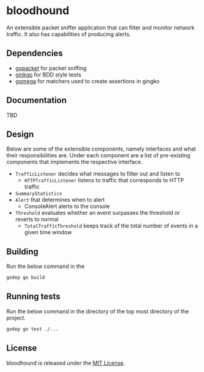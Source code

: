 # bloodhound

An extensible packet sniffer application that can filter and monitor network traffic. It also has capabilities of producing alerts.

## Dependencies

- [gopacket](https://github.com/google/gopacket) for packet sniffing
- [ginkgo](https://github.com/onsi/ginkgo) for BDD style tests
- [gomega](github.com/onsi/gomega) for matchers used to create assertions in gingko

## Documentation

TBD

## Design

Below are some of the extensible components, namely interfaces and what their responsibilities are. Under each component are a list of pre-existing components that implements the respective interface.

- `TrafficListener` decides what messages to filter out and listen to
	- `HTTPTrafficListener` listens to traffic that corresponds to HTTP traffic
- `SummaryStatistics`
- `Alert` that determines when to alert
	- ConsoleAlert alerts to the console
- `Threshold` evaluates whether an event surpasses the threshold or reverts to normal
	- `TotalTrafficThreshold` keeps track of the total number of events in a given time window

## Building 

Run the below command in the

```bash
godep go build
```

## Running tests

Run the below command in the directory of the top most directory of the project.

```bash
godep go test ./...
```

## License

bloodhound is released under the [MIT License](https://opensource.org/licenses/MIT).
